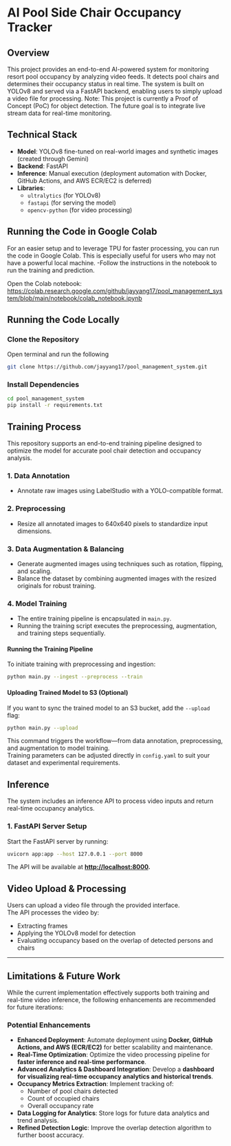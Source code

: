 # AI Pool Side Chair Occupancy Tracker

## Overview  
This project provides an end-to-end AI-powered system for monitoring resort pool occupancy by analyzing video feeds. It detects pool chairs and determines their occupancy status in real time. The system is built on YOLOv8 and served via a FastAPI backend, enabling users to simply upload a video file for processing.
Note: This project is currently a Proof of Concept (PoC) for object detection. The future goal is to integrate live stream data for real-time monitoring.

## Technical Stack  
- **Model**: YOLOv8 fine-tuned on real-world images and synthetic images (created through Gemini)  
- **Backend**: FastAPI  
- **Inference**: Manual execution (deployment automation with Docker, GitHub Actions, and AWS ECR/EC2 is deferred)  
- **Libraries**:  
  - `ultralytics` (for YOLOv8)  
  - `fastapi` (for serving the model)  
  - `opencv-python` (for video processing)

## Running the Code in Google Colab
For an easier setup and to leverage TPU for faster processing, you can run the code in Google Colab. This is especially useful for users who may not have a powerful local machine.
-Follow the instructions in the notebook to run the training and prediction.

Open the Colab notebook: 
https://colab.research.google.com/github/jayyang17/pool_management_system/blob/main/notebook/colab_notebook.ipynb

## Running the Code Locally
### Clone the Repository
Open terminal and run the following
```bash
git clone https://github.com/jayyang17/pool_management_system.git
```

### Install Dependencies
```bash
cd pool_management_system
pip install -r requirements.txt
```

## Training Process  
This repository supports an end-to-end training pipeline designed to optimize the model for accurate pool chair detection and occupancy analysis.

### 1. Data Annotation  
- Annotate raw images using LabelStudio with a YOLO-compatible format.

### 2. Preprocessing  
- Resize all annotated images to 640x640 pixels to standardize input dimensions.

### 3. Data Augmentation & Balancing  
- Generate augmented images using techniques such as rotation, flipping, and scaling.
- Balance the dataset by combining augmented images with the resized originals for robust training.

### 4. Model Training  
- The entire training pipeline is encapsulated in `main.py`.
- Running the training script executes the preprocessing, augmentation, and training steps sequentially.

#### Running the Training Pipeline  
To initiate training with preprocessing and ingestion:
```bash
python main.py --ingest --preprocess --train
```
#### Uploading Trained Model to S3 (Optional)  
If you want to sync the trained model to an S3 bucket, add the `--upload` flag:

```bash
python main.py --upload
```
This command triggers the workflow—from data annotation, preprocessing, and augmentation to model training.  
Training parameters can be adjusted directly in `config.yaml` to suit your dataset and experimental requirements.

## Inference  
The system includes an inference API to process video inputs and return real-time occupancy analytics.

### 1. FastAPI Server Setup  
Start the FastAPI server by running:

```bash
uvicorn app:app --host 127.0.0.1 --port 8000
```

The API will be available at **[http://localhost:8000](http://localhost:8000).**

## Video Upload & Processing  
Users can upload a video file through the provided interface.  
The API processes the video by:  
- Extracting frames  
- Applying the YOLOv8 model for detection  
- Evaluating occupancy based on the overlap of detected persons and chairs  

---

## Limitations & Future Work  
While the current implementation effectively supports both training and real-time video inference, the following enhancements are recommended for future iterations:

### **Potential Enhancements**  
- **Enhanced Deployment**: Automate deployment using **Docker, GitHub Actions, and AWS (ECR/EC2)** for better scalability and maintenance.  
- **Real-Time Optimization**: Optimize the video processing pipeline for **faster inference and real-time performance**.  
- **Advanced Analytics & Dashboard Integration**: Develop a **dashboard for visualizing real-time occupancy analytics and historical trends**.  
- **Occupancy Metrics Extraction**: Implement tracking of:  
  - Number of pool chairs detected  
  - Count of occupied chairs  
  - Overall occupancy rate  
- **Data Logging for Analytics**: Store logs for future data analytics and trend analysis.  
- **Refined Detection Logic**: Improve the overlap detection algorithm to further boost accuracy.  
